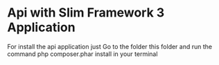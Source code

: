 # Api with Slim Framework 3 Application

For install the api application just 
Go to the folder this folder and run the command php composer.phar install in your terminal

